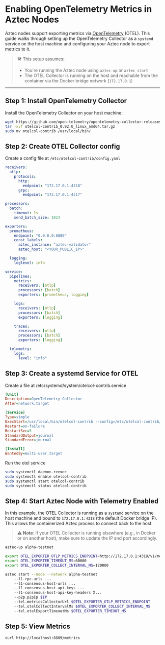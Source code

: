# Enabling OpenTelemetry Metrics in Aztec Nodes

Aztec nodes support exporting metrics via [OpenTelemetry](https://opentelemetry.io/) (OTEL). This guide walks through setting up the OpenTelemetry Collector as a `systemd` service on the host machine and configuring your Aztec node to export metrics to it.

> 🛠️ This setup assumes:
> - You're running the Aztec node using `aztec-up` or `aztec start`
> - The OTEL Collector is running on the host and reachable from the container via the Docker bridge network (`172.17.0.1`)

---

## Step 1: Install OpenTelemetry Collector

Install the OpenTelemetry Collector on your host machine:

```bash
wget https://github.com/open-telemetry/opentelemetry-collector-releases/releases/download/v0.92.0/otelcol-contrib_0.92.0_linux_amd64.tar.gz
tar -xvf otelcol-contrib_0.92.0_linux_amd64.tar.gz
sudo mv otelcol-contrib /usr/local/bin/
```

## Step 2: Create OTEL Collector config

Create a config file at `/etc/otelcol-contrib/config.yaml`

```yaml
receivers:
  otlp:
    protocols:
      http:
        endpoint: "172.17.0.1:4318"
      grpc:
        endpoint: "172.17.0.1:4317"

processors:
  batch:
    timeout: 1s
    send_batch_size: 1024

exporters:
  prometheus:
    endpoint: "0.0.0.0:8889"
    const_labels:
      aztec_instance: "aztec-validator"
      aztec_host: "<YOUR_PUBLIC_IP>"

  logging:
    loglevel: info

service:
  pipelines:
    metrics:
      receivers: [otlp]
      processors: [batch]
      exporters: [prometheus, logging]

    logs:
      receivers: [otlp]
      processors: [batch]
      exporters: [logging]

    traces:
      receivers: [otlp]
      processors: [batch]
      exporters: [logging]

  telemetry:
    logs:
      level: "info"
```

## Step 3: Create a systemd Service for OTEL
Create a file at /etc/systemd/system/otelcol-contrib.service

```ini
[Unit]
Description=OpenTelemetry Collector
After=network.target

[Service]
Type=simple
ExecStart=/usr/local/bin/otelcol-contrib --config=/etc/otelcol-contrib/config.yaml
Restart=on-failure
RestartSec=5
StandardOutput=journal
StandardError=journal

[Install]
WantedBy=multi-user.target

```

Run the otel service

```bash
sudo systemctl daemon-reexec
sudo systemctl enable otelcol-contrib
sudo systemctl start otelcol-contrib
sudo systemctl status otelcol-contrib

```



## Step 4: Start Aztec Node with Telemetry Enabled

In this example, the OTEL Collector is running as a `systemd` service on the host machine and bound to `172.17.0.1:4318` (the default Docker bridge IP). This allows the containerized Aztec process to connect back to the host.
> ⚠️ **Note**: If your OTEL Collector is running elsewhere (e.g., in Docker or on another host), make sure to update the IP and port accordingly.

```bash
aztec-up alpha-testnet

export OTEL_EXPORTER_OTLP_METRICS_ENDPOINT=http://172.17.0.1:4318/v1/metrics
export OTEL_EXPORTER_TIMEOUT_MS=60000
export OTEL_EXPORTER_COLLECT_INTERVAL_MS=120000

aztec start --node --network alpha-testnet
    --l1-rpc-urls ...
    --l1-consensus-host-urls ...
    --l1-consensus-host-api-keys ...
    --l1-consensus-host-api-key-headers X...
    --p2p.p2pIp $IP
    --tel.metricsCollectorUrl $OTEL_EXPORTER_OTLP_METRICS_ENDPOINT
    --tel.otelCollectIntervalMs $OTEL_EXPORTER_COLLECT_INTERVAL_MS
    --tel.otelExportTimeoutMs $OTEL_EXPORTER_TIMEOUT_MS
```


## Step 5: View Metrics

```bash
curl http://localhost:8889/metrics
```
